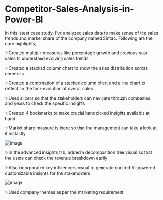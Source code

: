 # Competitor-Sales-Analysis-in-Power-BI

In this latest case study, I've analyzed sales data to make sense of the sales trends and market share of the company named Sintac. Following are the core highlights,

✨Created multiple measures like percentage growth and previous year sales to understand evolving sales trends

✨Created a stacked column chart to show the sales distribution across countries

✨Created a combination of a stacked column chart and a line chart to reflect on the time evolution of overall sales

✨Used slicers so that the stakeholders can navigate through companies and years to check the specific insights

✨Created 4 bookmarks to make crucial handpicked insights available at hand

✨Market share measure is there so that the management can take a look at it instantly

![image](https://github.com/user-attachments/assets/2bf25b24-7a4c-4d21-b42d-08675adcd315)

✨In the advanced insights tab, added a decomposition tree visual so that the users can check the revenue breakdown easily

✨Also incorporated key influencers visual to generate curated AI-powered customizable insights for the stakeholders

![image](https://github.com/user-attachments/assets/c8ea3e55-7b8d-426a-ad1a-523a4f1629ff)


✨Used company themes as per the marketing requirement
